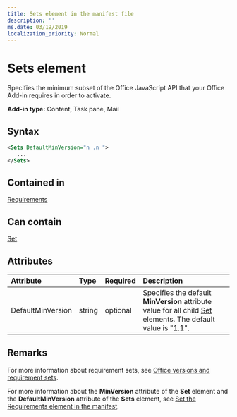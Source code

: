 ```yaml
---
title: Sets element in the manifest file
description: ''
ms.date: 03/19/2019
localization_priority: Normal
---
```


# Sets element

Specifies the minimum subset of the Office JavaScript API that your Office Add-in requires in order to activate.

**Add-in type:** Content, Task pane, Mail

## Syntax

```XML
<Sets DefaultMinVersion="n .n ">
   ...
</Sets>
```

## Contained in

[Requirements](requirements.md)

## Can contain

[Set](set.md)

## Attributes

|**Attribute**|**Type**|**Required**|**Description**|
|:-----|:-----|:-----|:-----|
|DefaultMinVersion|string|optional|Specifies the default **MinVersion** attribute value for all child [Set](set.md) elements. The default value is "1.1".|

## Remarks

For more information about requirement sets, see [Office versions and requirement sets](/office/dev/add-ins/develop/office-versions-and-requirement-sets).

For more information about the **MinVersion** attribute of the **Set** element and the **DefaultMinVersion** attribute of the **Sets** element, see [Set the Requirements element in the manifest](/office/dev/add-ins/develop/specify-office-hosts-and-api-requirements#set-the-requirements-element-in-the-manifest).

